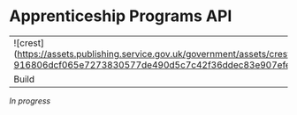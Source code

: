 # Apprenticeship Programs API

|               |               |
| ------------- | ------------- |
|![crest] (https://assets.publishing.service.gov.uk/government/assets/crests/org_crest_27px-916806dcf065e7273830577de490d5c7c42f36ddec83e907efe62086785f24fb.png)|Apprenticeship Programs API|
| Build | <img alt="Build Status" src="https://sfa-gov-uk.visualstudio.com/_apis/public/build/definitions/c39e0c0b-7aff-4606-b160-3566f3bbce23/166/badge" /> |

*In progress*
